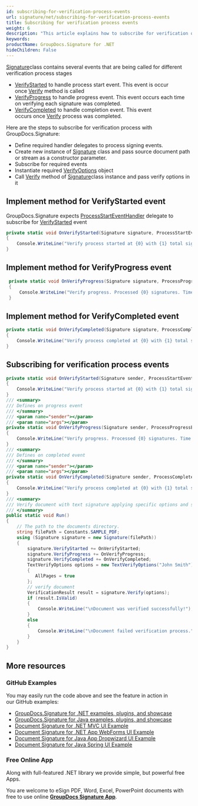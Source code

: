 ```yaml
---
id: subscribing-for-verification-process-events
url: signature/net/subscribing-for-verification-process-events
title: Subscribing for verification process events
weight: 6
description: "This article explains how to subscribe for verification of electronic signatures events like start, progress and completion with GroupDocs.Signature API."
keywords: 
productName: GroupDocs.Signature for .NET
hideChildren: False
---
```

[Signature](https://apireference.groupdocs.com/net/signature/groupdocs.signature/signature)class contains several events that are being called for different verification process stages

* [VerifyStarted](https://apireference.groupdocs.com/net/signature/groupdocs.signature/signature/events/verifystarted) to handle process start event. This event is occur once [Verify](https://apireference.groupdocs.com/net/signature/groupdocs.signature/signature/methods/verify) method is called
* [VerifyProgress](https://apireference.groupdocs.com/net/signature/groupdocs.signature/signature/events/verifyprogress) to handle progress event. This event occurs each time on verifying each signature was completed.
* [VerifyCompleted](https://apireference.groupdocs.com/net/signature/groupdocs.signature/signature/events/verifycompleted) to handle completion event. This event occurs once [Verify](https://apireference.groupdocs.com/net/signature/groupdocs.signature/signature/methods/verify) process was completed.

Here are the steps to subscribe for verification process with GroupDocs.Signature:

* Define required handler delegates to process signing events.
* Create new instance of [Signature](https://apireference.groupdocs.com/net/signature/groupdocs.signature/signature) class and pass source document path or stream as a constructor parameter.
* Subscribe for required events
* Instantiate required [VerifyOptions](https://apireference.groupdocs.com/net/signature/groupdocs.signature.options/verifyoptions) object
* Call [Verify](https://apireference.groupdocs.com/net/signature/groupdocs.signature/signature/methods/verify) method of [Signature](https://apireference.groupdocs.com/net/signature/groupdocs.signature/signature)class instance and pass verify options in it

## Implement method for VerifyStarted event

GroupDocs.Signature expects [ProcessStartEventHandler](https://apireference.groupdocs.com/net/signature/groupdocs.signature/processstarteventhandler) delegate to subscribe for [VerifyStarted](https://apireference.groupdocs.com/net/signature/groupdocs.signature/signature/events/verifystarted) event

```csharp
private static void OnVerifyStarted(Signature signature, ProcessStartEventArgs args)
{
    Console.WriteLine("Verify process started at {0} with {1} total signatures to be put in document", args.Started, args.TotalSignatures);
}
```

## Implement method for VerifyProgress event

```csharp
 private static void OnVerifyProgress(Signature signature, ProcessProgressEventArgs args)
 {
     Console.WriteLine("Verify progress. Processed {0} signatures. Time spent {1} mlsec", args.ProcessedSignatures, args.Ticks);
 }
```

## Implement method for VerifyCompleted event

```csharp
private static void OnVerifyCompleted(Signature signature, ProcessCompleteEventArgs args)
{
    Console.WriteLine("Verify process completed at {0} with {1} total signatures. Process took {2} mlsec", args.Completed, args.TotalSignatures, args.Ticks);
}
```

## Subscribing for verification process events

```csharp
private static void OnVerifyStarted(Signature sender, ProcessStartEventArgs args)
{
    Console.WriteLine("Verify process started at {0} with {1} total signatures to be put in document", args.Started, args.TotalSignatures);
}
/// <summary>
/// Defines on progress event
/// </summary>
/// <param name="sender"></param>
/// <param name="args"></param>
private static void OnVerifyProgress(Signature sender, ProcessProgressEventArgs args)
{
    Console.WriteLine("Verify progress. Processed {0} signatures. Time spent {1} mlsec", args.ProcessedSignatures, args.Ticks);
}
/// <summary>
/// Defines on completed event
/// </summary>
/// <param name="sender"></param>
/// <param name="args"></param>
private static void OnVerifyCompleted(Signature sender, ProcessCompleteEventArgs args)
{
    Console.WriteLine("Verify process completed at {0} with {1} total signatures. Process took {2} mlsec", args.Completed, args.TotalSignatures, args.Ticks);
}
/// <summary>
/// Verify document with text signature applying specific options and subscribe for events
/// </summary>
public static void Run()
{
    // The path to the documents directory.
    string filePath = Constants.SAMPLE_PDF;
    using (Signature signature = new Signature(filePath))
    {
        signature.VerifyStarted += OnVerifyStarted;
        signature.VerifyProgress += OnVerifyProgress;
        signature.VerifyCompleted += OnVerifyCompleted;
        TextVerifyOptions options = new TextVerifyOptions("John Smith")
        {
           AllPages = true
        };
        // verify document
        VerificationResult result = signature.Verify(options);
        if (result.IsValid)
        {
            Console.WriteLine("\nDocument was verified successfully!");
        }
        else
        {
            Console.WriteLine("\nDocument failed verification process.");
        }
    }
}
```

## More resources

### GitHub Examples

You may easily run the code above and see the feature in action in our GitHub examples:

* [GroupDocs.Signature for .NET examples, plugins, and showcase](https://github.com/groupdocs-signature/GroupDocs.Signature-for-.NET)
* [GroupDocs.Signature for Java examples, plugins, and showcase](https://github.com/groupdocs-signature/GroupDocs.Signature-for-Java)
* [Document Signature for .NET MVC UI Example](https://github.com/groupdocs-signature/GroupDocs.Signature-for-.NET-MVC)
* [Document Signature for .NET App WebForms UI Example](https://github.com/groupdocs-signature/GroupDocs.Signature-for-.NET-WebForms)
* [Document Signature for Java App Dropwizard UI Example](https://github.com/groupdocs-signature/GroupDocs.Signature-for-Java-Dropwizard)
* [Document Signature for Java Spring UI Example](https://github.com/groupdocs-signature/GroupDocs.Signature-for-Java-Spring)

### Free Online App

Along with full-featured .NET library we provide simple, but powerful free Apps.

You are welcome to eSign PDF, Word, Excel, PowerPoint documents with free to use online **[GroupDocs Signature App](https://products.groupdocs.app/signature)**.
